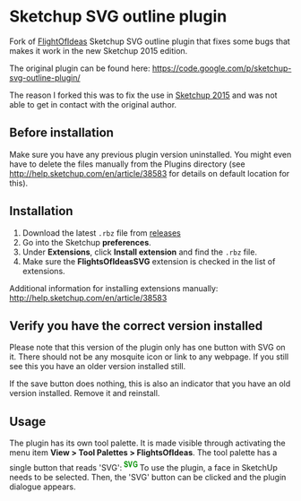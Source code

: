 Sketchup SVG outline plugin
===========================
Fork of [FlightOfIdeas](www.flightofideas.net) Sketchup SVG outline plugin that fixes some bugs that makes it work in the new Sketchup 2015 edition.

The original plugin can be found here: https://code.google.com/p/sketchup-svg-outline-plugin/

The reason I forked this was to fix the use in [Sketchup 2015](http://www.sketchup.com/) and was not able to get in contact with the original author.

Before installation
-------------------
Make sure you have any previous plugin version uninstalled. You might even have to delete the files manually from the Plugins directory (see http://help.sketchup.com/en/article/38583 for details on default location for this).

Installation
------------
1. Download the latest `.rbz` file from [releases](https://github.com/JoakimSoderberg/sketchup-svg-outline-plugin/releases)
2. Go into the Sketchup **preferences**.
3. Under **Extensions**, click **Install extension** and find the `.rbz` file.
4. Make sure the **FlightsOfIdeasSVG** extension is checked in the list of extensions.

Additional information for installing extensions manually: http://help.sketchup.com/en/article/38583

Verify you have the correct version installed
---------------------------------------------
Please note that this version of the plugin only has one button with SVG on it. There should not be any mosquite icon or link to any webpage. If you still see this you have an older version installed still.

If the save button does nothing, this is also an indicator that you have an old version installed. Remove it and reinstall.

Usage
-----

The plugin has its own tool palette. It is made visible through activating the menu item **View > Tool Palettes > FlightsOfIdeas**.
The tool palette has a single button that reads 'SVG':
![Button that reads SVG](/FlightsOfIdeas/Images/CreateSvg.png?raw=true)
To use the plugin, a face in SketchUp needs to be selected. Then, the 'SVG' button can be clicked and the plugin dialogue appears.

